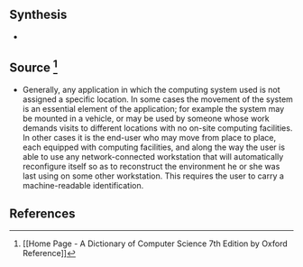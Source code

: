 ## Synthesis
- 
## Source [^1]
- Generally, any application in which the computing system used is not assigned a specific location. In some cases the movement of the system is an essential element of the application; for example the system may be mounted in a vehicle, or may be used by someone whose work demands visits to different locations with no on-site computing facilities. In other cases it is the end-user who may move from place to place, each equipped with computing facilities, and along the way the user is able to use any network-connected workstation that will automatically reconfigure itself so as to reconstruct the environment he or she was last using on some other workstation. This requires the user to carry a machine-readable identification.
## References

[^1]: [[Home Page - A Dictionary of Computer Science 7th Edition by Oxford Reference]]
